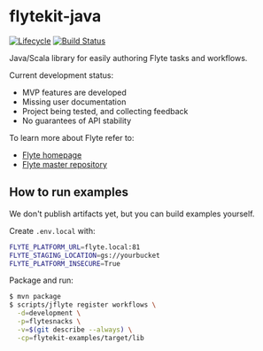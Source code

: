 <!--
  Copyright 2020 Spotify AB.
  Copyright 2021 Flyte Authors

  Licensed under the Apache License, Version 2.0 (the "License");
  you may not use this file except in compliance with the License.
  You may obtain a copy of the License at

      http://www.apache.org/licenses/LICENSE-2.0

  Unless required by applicable law or agreed to in writing,
  software distributed under the License is distributed on an
  "AS IS" BASIS, WITHOUT WARRANTIES OR CONDITIONS OF ANY
  KIND, either express or implied.  See the License for the
  specific language governing permissions and limitations
  under the License.
-->

# flytekit-java

[![Lifecycle](https://img.shields.io/badge/lifecycle-alpha-a0c3d2.svg)](https://img.shields.io/badge/lifecycle-alpha-a0c3d2.svg)
[![Build Status](https://img.shields.io/circleci/project/github/spotify/flytekit-java/master.svg)](https://circleci.com/gh/spotify/flytekit-java)

Java/Scala library for easily authoring Flyte tasks and workflows.

Current development status:
- MVP features are developed
- Missing user documentation
- Project being tested, and collecting feedback
- No guarantees of API stability

To learn more about Flyte refer to:

 - [Flyte homepage](https://flyte.org)
 - [Flyte master repository](https://github.com/lyft/flyte)

## How to run examples

We don't publish artifacts yet, but you can build examples yourself. 

Create `.env.local` with:

```bash
FLYTE_PLATFORM_URL=flyte.local:81
FLYTE_STAGING_LOCATION=gs://yourbucket
FLYTE_PLATFORM_INSECURE=True
```

Package and run:

```bash
$ mvn package
$ scripts/jflyte register workflows \
  -d=development \
  -p=flytesnacks \
  -v=$(git describe --always) \
  -cp=flytekit-examples/target/lib
```
